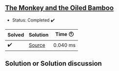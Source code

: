 ## [The Monkey and the Oiled Bamboo](https://onlinejudge.org/index.php?option=onlinejudge&Itemid=8&page=show_problem&problem=3183)

- Status: Completed :heavy_check_mark:

Solved | Solution | Time :clock11: | 
--- | --- | --- | 
:heavy_check_mark:  | [Source](#TODO) | 0.040 ms | 

## Solution or Solution discussion
